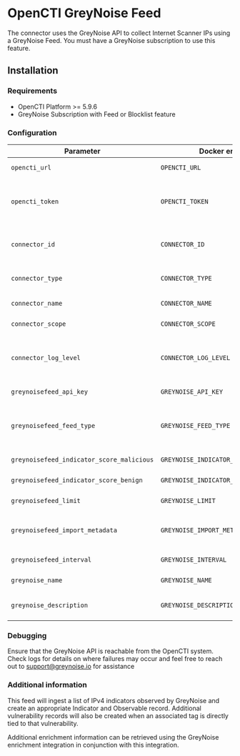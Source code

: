 # OpenCTI GreyNoise Feed

The connector uses the GreyNoise API to collect Internet Scanner IPs using a GreyNoise Feed.
You must have a GreyNoise subscription to use this feature.

## Installation

### Requirements

- OpenCTI Platform >= 5.9.6
- GreyNoise Subscription with Feed or Blocklist feature

### Configuration

| Parameter                                 | Docker envvar                         | Mandatory | Description                                                                                   |
|-------------------------------------------|---------------------------------------|-----------|-----------------------------------------------------------------------------------------------|
| `opencti_url`                             | `OPENCTI_URL`                         | Yes       | The URL of the OpenCTI platform.                                                              |
| `opencti_token`                           | `OPENCTI_TOKEN`                       | Yes       | The default admin token configured in the OpenCTI platform parameters file.                   |
| `connector_id`                            | `CONNECTOR_ID`                        | Yes       | A valid arbitrary `UUIDv4` that must be unique for this connector.                            |
| `connector_type`                          | `CONNECTOR_TYPE`                      | Yes       | Indicates this is an EXTERNAL_IMPORT connector                                                |
| `connector_name`                          | `CONNECTOR_NAME`                      | Yes       | Indicates the name is `GreyNoise Feed`                                                        |
| `connector_scope`                         | `CONNECTOR_SCOPE`                     | Yes       | Indicates the scope is `greynoisefeed`                                                        |
| `connector_log_level`                     | `CONNECTOR_LOG_LEVEL`                 | Yes       | The log level for this connector, could be `debug`, `info`, `warn` or `error` (less verbose). |
| `greynoisefeed_api_key`                   | `GREYNOISE_API_KEY`                   | Yes       | Your GreyNoise API KEY                                                                        |
| `greynoisefeed_feed_type`                 | `GREYNOISE_FEED_TYPE`                 | No        | Type of Feed to import (benign, malicious, benign+malicious, all)                             |
| `greynoisefeed_indicator_score_malicious` | `GREYNOISE_INDICATOR_SCORE_MALICIOUS` | No        | Default indicator score                                                                       |
| `greynoisefeed_indicator_score_benign`    | `GREYNOISE_INDICATOR_SCORE_BENIGN`    | No        | Default indicator score                                                                       |
| `greynoisefeed_limit`                     | `GREYNOISE_LIMIT`                     | Yes       | Max number of indicators to ingest                                                            |
| `greynoisefeed_import_metadata`           | `GREYNOISE_IMPORT_METADATA`           | No        | Import metadata (cities, sightings, etc.) (can generate a lot!)                               |
| `greynoisefeed_interval`                  | `GREYNOISE_INTERVAL`                  | Yes       | Number of days between runs                                                                   |
| `greynoise_name`                          | `GREYNOISE_NAME`                      | Yes       | The GreyNoise organization name                                                               |
| `greynoise_description`                   | `GREYNOISE_DESCRIPTION`               | Yes       | The GreyNoise organization description                                                        |

### Debugging ###

Ensure that the GreyNoise API is reachable from the OpenCTI system. Check logs for details on where failures may occur and feel free to reach out to [support@greynoise.io](mailto:support@greynoise.io) for assistance

### Additional information

This feed will ingest a list of IPv4 indicators observed by GreyNoise and create an appropriate Indicator and Observable record. Additional vulnerability records will also be created when an associated tag is directly tied to that vulnerability.

Additional enrichment information can be retrieved using the GreyNoise enrichment integration in conjunction with this integration.